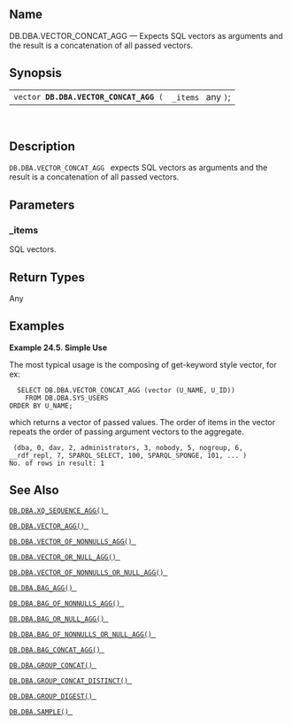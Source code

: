 <div id="fn_vector_concat_agg" class="refentry">

<div class="titlepage">

</div>

<div class="refnamediv">

## Name

DB.DBA.VECTOR_CONCAT_AGG — Expects SQL vectors as arguments and the
result is a concatenation of all passed vectors.

</div>

<div class="refsynopsisdiv">

## Synopsis

<div id="fsyn_vector_concat_agg" class="funcsynopsis">

|                                             |                    |
|---------------------------------------------|--------------------|
| `vector `**`DB.DBA.VECTOR_CONCAT_AGG`**` (` | `_items ` any `)`; |

<div class="funcprototype-spacer">

 

</div>

</div>

</div>

<div id="desc_vector_concat_agg" class="refsect1">

## Description

`DB.DBA.VECTOR_CONCAT_AGG ` expects SQL vectors as arguments and the
result is a concatenation of all passed vectors.

</div>

<div id="params_vector_concat_agg" class="refsect1">

## Parameters

<div id="id79867" class="refsect2">

### \_items

SQL vectors.

</div>

</div>

<div id="ret_vector_concat_agg" class="refsect1">

## Return Types

Any

</div>

<div id="examples_vector_concat_agg" class="refsect1">

## Examples

<div id="ex_vector_concat_agg_1" class="example">

**Example 24.5. Simple Use**

<div class="example-contents">

The most typical usage is the composing of get-keyword style vector, for
ex:

``` programlisting
  SELECT DB.DBA.VECTOR_CONCAT_AGG (vector (U_NAME, U_ID))
    FROM DB.DBA.SYS_USERS
ORDER BY U_NAME;
```

which returns a vector of passed values. The order of items in the
vector repeats the order of passing argument vectors to the aggregate.

``` programlisting
 (dba, 0, dav, 2, administrators, 3, nobody, 5, nogroup, 6, __rdf_repl, 7, SPARQL_SELECT, 100, SPARQL_SPONGE, 101, ... )
No. of rows in result: 1
```

</div>

</div>

  

</div>

<div id="seealso_vector_concat_agg" class="refsect1">

## See Also

<a href="fn_xq_sequence_agg.html" class="link"
title="DB.DBA.XQ_SEQUENCE_AGG"><code
class="function">DB.DBA.XQ_SEQUENCE_AGG() </code></a>

<a href="fn_vector_agg.html" class="link"
title="DB.DBA.VECTOR_AGG"><code
class="function">DB.DBA.VECTOR_AGG() </code></a>

<a href="fn_vector_of_nonnulls_agg.html" class="link"
title="DB.DBA.VECTOR_OF_NONNULLS_AGG"><code
class="function">DB.DBA.VECTOR_OF_NONNULLS_AGG() </code></a>

<a href="fn_vector_or_null_agg.html" class="link"
title="DB.DBA.VECTOR_OR_NULL_AGG"><code
class="function">DB.DBA.VECTOR_OR_NULL_AGG() </code></a>

<a href="fn_vector_of_nonnulls_or_null_agg.html" class="link"
title="DB.DBA.VECTOR_OF_NONNULLS_OR_NULL_AGG"><code
class="function">DB.DBA.VECTOR_OF_NONNULLS_OR_NULL_AGG() </code></a>

<a href="fn_bag_agg.html" class="link" title="DB.DBA.BAG_AGG"><code
class="function">DB.DBA.BAG_AGG() </code></a>

<a href="fn_bag_of_nonnulls_agg.html" class="link"
title="DB.DBA.BAG_OF_NONNULLS_AGG"><code
class="function">DB.DBA.BAG_OF_NONNULLS_AGG() </code></a>

<a href="fn_bag_or_null_agg.html" class="link"
title="DB.DBA.BAG_OR_NULL_AGG"><code
class="function">DB.DBA.BAG_OR_NULL_AGG() </code></a>

<a href="fn_bag_of_nonnulls_or_null_agg.html" class="link"
title="DB.DBA.BAG_OF_NONNULLS_OR_NULL_AGG"><code
class="function">DB.DBA.BAG_OF_NONNULLS_OR_NULL_AGG() </code></a>

<a href="fn_bag_concat_agg.html" class="link"
title="DB.DBA.BAG_CONCAT_AGG"><code
class="function">DB.DBA.BAG_CONCAT_AGG() </code></a>

<a href="fn_group_concat.html" class="link"
title="DB.DBA.GROUP_CONCAT"><code
class="function">DB.DBA.GROUP_CONCAT() </code></a>

<a href="fn_group_concat_distinct.html" class="link"
title="DB.DBA.GROUP_CONCAT_DISTINCT"><code
class="function">DB.DBA.GROUP_CONCAT_DISTINCT() </code></a>

<a href="fn_group_digest.html" class="link"
title="DB.DBA.GROUP_DIGEST"><code
class="function">DB.DBA.GROUP_DIGEST() </code></a>

<a href="fn_sample.html" class="link" title="DB.DBA.SAMPLE"><code
class="function">DB.DBA.SAMPLE() </code></a>

</div>

</div>

